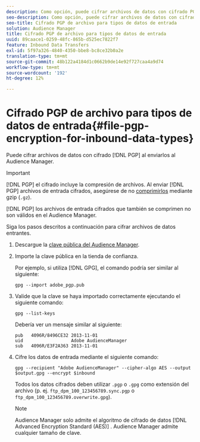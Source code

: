 ```yaml
---
description: Como opción, puede cifrar archivos de datos con cifrado PGP al enviarlos al Audience Manager.
seo-description: Como opción, puede cifrar archivos de datos con cifrado PGP al enviarlos al Audience Manager.
seo-title: Cifrado PGP de archivo para tipos de datos de entrada
solution: Audience Manager
title: Cifrado PGP de archivo para tipos de datos de entrada
uuid: 89caace1-0259-48fc-865b-d525ec7822f7
feature: Inbound Data Transfers
exl-id: 5f97a326-4840-4350-bbe8-bc8ce32b0a2e
translation-type: tm+mt
source-git-commit: 48b122a4184d1c0662b9de14e92f727caa4a9d74
workflow-type: tm+mt
source-wordcount: '192'
ht-degree: 12%

---
```


# Cifrado PGP de archivo para tipos de datos de entrada{#file-pgp-encryption-for-inbound-data-types}

Puede cifrar archivos de datos con cifrado [!DNL PGP] al enviarlos al Audience Manager.

<!-- c_encryption.xml -->

>[!IMPORTANT]
>
>[!DNL PGP] el cifrado incluye la compresión de archivos. Al enviar [!DNL PGP] archivos de entrada cifrados, asegúrese de no [comprimirlos](../../../integration/sending-audience-data/batch-data-transfer-explained/inbound-file-compression.md) mediante gzip (`.gz`).
>
>[!DNL PGP] los archivos de entrada cifrados que también se  [](../../../integration/sending-audience-data/batch-data-transfer-explained/inbound-file-compression.md) comprimen no son válidos en el Audience Manager.

Siga los pasos descritos a continuación para cifrar archivos de datos entrantes.

1. Descargue la [clave pública del Audience Manager](./assets/adobe_pgp.pub).
2. Importe la clave pública en la tienda de confianza.

   Por ejemplo, si utiliza [!DNL GPG], el comando podría ser similar al siguiente:

   `gpg --import adobe_pgp.pub`

3. Valide que la clave se haya importado correctamente ejecutando el siguiente comando:

   `gpg --list-keys`

   Debería ver un mensaje similar al siguiente:

   ```
   pub   4096R/8496CE32 2013-11-01
   uid                  Adobe AudienceManager
   sub   4096R/E3F2A363 2013-11-01
   ```

4. Cifre los datos de entrada mediante el siguiente comando:

   `gpg --recipient "Adobe AudienceManager" --cipher-algo AES --output $output.gpg --encrypt $inbound`

   Todos los datos cifrados deben utilizar `.pgp` o `.gpg` como extensión del archivo (p. ej. `ftp_dpm_100_123456789.sync.pgp` o `ftp_dpm_100_123456789.overwrite.gpg`).

   >[!NOTE]
   >
   >Audience Manager solo admite el algoritmo de cifrado de datos [!DNL Advanced Encryption Standard (AES)] . Audience Manager admite cualquier tamaño de clave.

